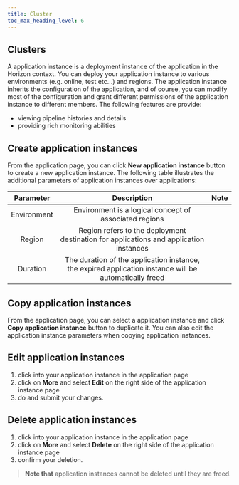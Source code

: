 ```yaml
---
title: Cluster
toc_max_heading_level: 6
---
```


## Clusters
A application instance is a deployment instance of the application in the Horizon context. You can deploy your application instance to various environments (e.g. online, test etc...) and regions. The application instance inherits the configuration of the application, and of course, you can modify most of the configuration and grant different permissions of the application instance to different members. The following features are provide: 
* viewing pipeline histories and details
* providing rich monitoring abilities


## Create application instances
From the application page, you can click **New application instance** button to create a new application instance. The following table illustrates the additional parameters of application instances over applications: 

|  Parameter  |                                    Description                                   | Note |
|:-----------:|:--------------------------------------------------------------------------------:|:----:|
| Environment |              Environment is a logical concept of associated regions              |      |
|   Region    |    Region refers to the deployment destination for applications and application instances     |      |
|  Duration   |   The duration of the application instance, the expired application instance will be automatically freed   |      |


## Copy application instances
From the application page, you can select a application instance and click **Copy application instance** button to duplicate it. You can also edit the application instance parameters when copying application instances.


## Edit application instances
1. click into your application instance in the application page
2. click on **More** and select **Edit** on the right side of the application instance page
3. do and submit your changes.


## Delete application instances
1. click into your application instance in the application page
2. click on **More** and select **Delete** on the right side of the application instance page
3. confirm your deletion.
> **Note that** application instances cannot be deleted until they are freed.